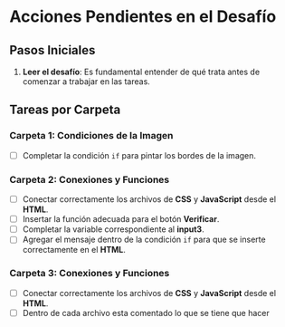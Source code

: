 # Acciones Pendientes en el Desafío

## Pasos Iniciales

1. **Leer el desafío**: Es fundamental entender de qué trata antes de comenzar a trabajar en las tareas.

## Tareas por Carpeta

### Carpeta 1: Condiciones de la Imagen

- [ ] Completar la condición `if` para pintar los bordes de la imagen.

### Carpeta 2: Conexiones y Funciones

- [ ] Conectar correctamente los archivos de **CSS** y **JavaScript** desde el **HTML**.
- [ ] Insertar la función adecuada para el botón **Verificar**.
- [ ] Completar la variable correspondiente al **input3**.
- [ ] Agregar el mensaje dentro de la condición `if` para que se inserte correctamente en el **HTML**.

### Carpeta 3: Conexiones y Funciones

- [ ] Conectar correctamente los archivos de **CSS** y **JavaScript** desde el **HTML**.
- [ ] Dentro de cada archivo esta comentado lo que se tiene que hacer
